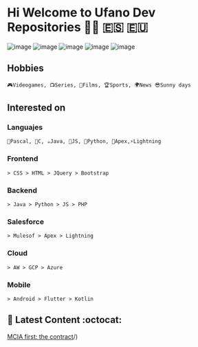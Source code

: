 # Hi Welcome to Ufano Dev Repositories 🏴‍☠️ 🇪🇸 🇪🇺
            
![image](https://user-images.githubusercontent.com/87980945/224565413-b0bb0e66-8ace-492f-925e-cc8269dd0d17.png)
![image](https://user-images.githubusercontent.com/87980945/224565423-e43be405-3486-4710-9250-a5e05ad7547d.png)
![image](https://user-images.githubusercontent.com/87980945/224565428-b320364f-c511-494f-8429-5d732e518d48.png)
![image](https://user-images.githubusercontent.com/87980945/224565437-a2e48b41-21e0-486b-952d-dc2295436588.png)
![image](https://user-images.githubusercontent.com/87980945/224565450-2b29dc5e-2946-4054-8c04-e7611804bc57.png)

## Hobbies
    🎮Videogames, 📺Series, 🎥Films, 🏆Sports, 🌍News 😎Sunny days
## Interested on   
  ### Languajes
    👴Pascal, 💾C, ☕Java, 🎇JS, 🐍Python, 🐻Apex,⚡Lightning
  ### Frontend
    > CSS > HTML > JQuery > Bootstrap
  ### Backend 
    > Java > Python > JS > PHP
  ### Salesforce
    > Mulesof > Apex > Lightning
   ### Cloud
    > AW > GCP > Azure 
   ### Mobile
    > Android > Flutter > Kotlin
## 🌱 Latest Content :octocat:
   [MCIA first: the contract](https://github.com/ufanodev/arc-mcia)/)
   
    
  
  

<!--
Update Read.me 1.0.7
Link 
[This is an external link to genome.gov](https://github.com/ufanodev/arc-mcia)/)
Cita
> Un país, una civilización se puede juzgar por la forma en que trata a sus animales.  — Mahatma Gandhi
Listas
  Para crear listas desordenadas utiliza * asteriscos, - guiones, o + símbolo de suma.
  Para crear listas ordenadas debes utilizar la sintaxis de tipo: «número.» 1.       

-->
